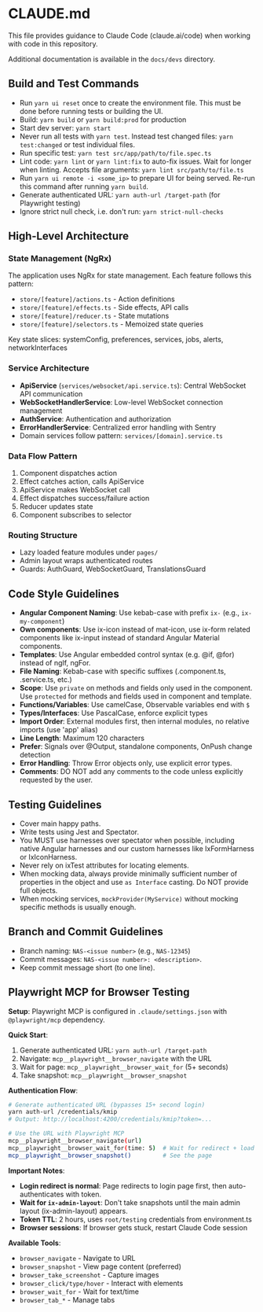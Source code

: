 # CLAUDE.md

This file provides guidance to Claude Code (claude.ai/code) when working with code in this repository.

Additional documentation is available in the `docs/devs` directory.

## Build and Test Commands
- Run `yarn ui reset` once to create the environment file. This must be done before running tests or building the UI.
- Build: `yarn build` or `yarn build:prod` for production
- Start dev server: `yarn start`
- Never run all tests with `yarn test`. Instead test changed files: `yarn test:changed` or test individual files.
- Run specific test: `yarn test src/app/path/to/file.spec.ts`
- Lint code: `yarn lint` or `yarn lint:fix` to auto-fix issues. Wait for longer when linting. Accepts file arguments: `yarn lint src/path/to/file.ts`
- Run `yarn ui remote -i <some_ip>` to prepare UI for being served. Re-run this command after running `yarn build`.
- Generate authenticated URL: `yarn auth-url /target-path` (for Playwright testing)
- Ignore strict null check, i.e. don't run: `yarn strict-null-checks`

## High-Level Architecture

### State Management (NgRx)
The application uses NgRx for state management. Each feature follows this pattern:
- `store/[feature]/actions.ts` - Action definitions
- `store/[feature]/effects.ts` - Side effects, API calls
- `store/[feature]/reducer.ts` - State mutations
- `store/[feature]/selectors.ts` - Memoized state queries

Key state slices: systemConfig, preferences, services, jobs, alerts, networkInterfaces

### Service Architecture
- **ApiService** (`services/websocket/api.service.ts`): Central WebSocket API communication
- **WebSocketHandlerService**: Low-level WebSocket connection management
- **AuthService**: Authentication and authorization
- **ErrorHandlerService**: Centralized error handling with Sentry
- Domain services follow pattern: `services/[domain].service.ts`

### Data Flow Pattern
1. Component dispatches action
2. Effect catches action, calls ApiService
3. ApiService makes WebSocket call
4. Effect dispatches success/failure action
5. Reducer updates state
6. Component subscribes to selector

### Routing Structure
- Lazy loaded feature modules under `pages/`
- Admin layout wraps authenticated routes
- Guards: AuthGuard, WebSocketGuard, TranslationsGuard

## Code Style Guidelines
- **Angular Component Naming**: Use kebab-case with prefix `ix-` (e.g., `ix-my-component`)
- **Own components**: Use ix-icon instead of mat-icon, use ix-form related components like ix-input instead of standard Angular Material components.
- **Templates**: Use Angular embedded control syntax (e.g. @if, @for) instead of ngIf, ngFor.
- **File Naming**: Kebab-case with specific suffixes (.component.ts, .service.ts, etc.)
- **Scope**: Use `private` on methods and fields only used in the component. Use `protected` for methods and fields used in component and template.
- **Functions/Variables**: Use camelCase, Observable variables end with `$`
- **Types/Interfaces**: Use PascalCase, enforce explicit types
- **Import Order**: External modules first, then internal modules, no relative imports (use 'app' alias)
- **Line Length**: Maximum 120 characters
- **Prefer**: Signals over @Output, standalone components, OnPush change detection
- **Error Handling**: Throw Error objects only, use explicit error types.
- **Comments**: DO NOT add any comments to the code unless explicitly requested by the user.

## Testing Guidelines
- Cover main happy paths.
- Write tests using Jest and Spectator. 
- You MUST use harnesses over spectator when possible, including native Angular harnesses and our custom harnesses like IxFormHarness or IxIconHarness. 
- Never rely on ixTest attributes for locating elements.
- When mocking data, always provide minimally sufficient number of properties in the object and use `as Interface` casting. Do NOT provide full objects.
- When mocking services, `mockProvider(MyService)` without mocking specific methods is usually enough.

## Branch and Commit Guidelines
- Branch naming: `NAS-<issue number>` (e.g., `NAS-12345`)
- Commit messages: `NAS-<issue number>: <description>`. 
- Keep commit message short (to one line).

## Playwright MCP for Browser Testing

**Setup**: Playwright MCP is configured in `.claude/settings.json` with `@playwright/mcp` dependency.

**Quick Start**:
1. Generate authenticated URL: `yarn auth-url /target-path`
2. Navigate: `mcp__playwright__browser_navigate` with the URL
3. Wait for page: `mcp__playwright__browser_wait_for` (5+ seconds)
4. Take snapshot: `mcp__playwright__browser_snapshot`

**Authentication Flow**:
```bash
# Generate authenticated URL (bypasses 15+ second login)
yarn auth-url /credentials/kmip
# Output: http://localhost:4200/credentials/kmip?token=...

# Use the URL with Playwright MCP
mcp__playwright__browser_navigate(url)
mcp__playwright__browser_wait_for(time: 5)  # Wait for redirect + load
mcp__playwright__browser_snapshot()         # See the page
```

**Important Notes**:
- **Login redirect is normal**: Page redirects to login page first, then auto-authenticates with token.
- **Wait for `ix-admin-layout`**: Don't take snapshots until the main admin layout (ix-admin-layout) appears.
- **Token TTL**: 2 hours, uses `root/testing` credentials from environment.ts
- **Browser sessions**: If browser gets stuck, restart Claude Code session

**Available Tools**:
- `browser_navigate` - Navigate to URL
- `browser_snapshot` - View page content (preferred)
- `browser_take_screenshot` - Capture images
- `browser_click/type/hover` - Interact with elements
- `browser_wait_for` - Wait for text/time
- `browser_tab_*` - Manage tabs